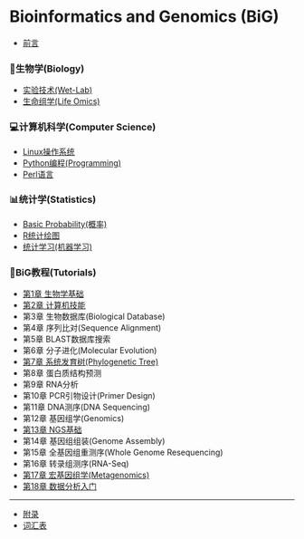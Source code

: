 # Bioinformatics and Genomics (BiG)

* [前言](README.md)

### 🧬生物学(Biology)
* [实验技术(Wet-Lab)](Biology/wet-lab.md)
* [生命组学(Life Omics)](Biology/Omics.md)

### 💻计算机科学(Computer Science)
* [Linux操作系统](Computer/Linux.md)
* [Python编程(Programming)](Computer/Python.md)
* [Perl语言](Computer/Perl.md)

### 📊统计学(Statistics)
* [Basic Probability(概率)](Statistics/BasicProbability.md)
* [R统计绘图](Statistics/R-intro.md)
* [统计学习(机器学习)](Statistics/StatLearning.md)

### 📖BiG教程(Tutorials)
* [第1章 生物学基础](BiologyBasics.md)
* [第2章 计算机技能](ComputerSkills.md)
* 第3章 生物数据库(Biological Database)
* 第4章 序列比对(Sequence Alignment)
* 第5章 BLAST数据库搜索
* 第6章 分子进化(Molecular Evolution)
* [第7章 系统发育树(Phylogenetic Tree)](Tutorials/07phylogeny.md)
* 第8章 蛋白质结构预测
* 第9章 RNA分析
* 第10章 PCR引物设计(Primer Design)
* 第11章 DNA测序(DNA Sequencing)
* 第12章 基因组学(Genomics)
* [第13章 NGS基础](Tutorials/13NGS.md)
* 第14章 基因组组装(Genome Assembly)
* 第15章 全基因组重测序(Whole Genome Resequencing)
* 第16章 转录组测序(RNA-Seq)
* [第17章 宏基因组学(Metagenomics)](Tutorials/17metagenome.md)
* [第18章 数据分析入门](DataAnalytics.md)
----
* [附录](Appendix.md)
* [词汇表](GLOSSARY.md)